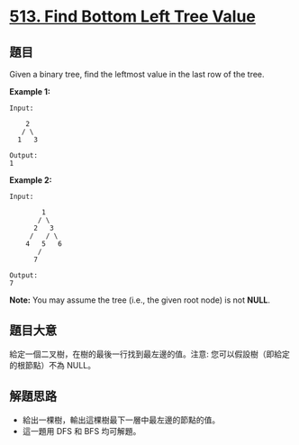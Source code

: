 # [513. Find Bottom Left Tree Value](https://leetcode.com/problems/find-bottom-left-tree-value/)


## 題目

Given a binary tree, find the leftmost value in the last row of the tree.

**Example 1:**

    Input:
    
        2
       / \
      1   3
    
    Output:
    1

**Example 2:**

    Input:
    
            1
           / \
          2   3
         /   / \
        4   5   6
           /
          7
    
    Output:
    7

**Note:** You may assume the tree (i.e., the given root node) is not **NULL**.


## 題目大意

給定一個二叉樹，在樹的最後一行找到最左邊的值。注意: 您可以假設樹（即給定的根節點）不為 NULL。






## 解題思路


- 給出一棵樹，輸出這棵樹最下一層中最左邊的節點的值。
- 這一題用 DFS 和 BFS 均可解題。
